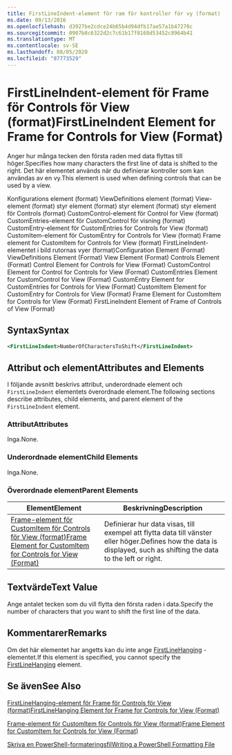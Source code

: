 ```yaml
---
title: FirstLineIndent-element för ram för kontroller för vy (format) | Microsoft Docs
ms.date: 09/13/2016
ms.openlocfilehash: d3927be2cdce24b65b4d94dfb17ae57a1b47270c
ms.sourcegitcommit: 0907b8c6322d2c7c61b17f8168d53452c8964b41
ms.translationtype: MT
ms.contentlocale: sv-SE
ms.lasthandoff: 08/05/2020
ms.locfileid: "87773529"
---
```

# <a name="firstlineindent-element-for-frame-for-controls-for-view-format"></a><span data-ttu-id="89c9f-102">FirstLineIndent-element för Frame för Controls för View (format)</span><span class="sxs-lookup"><span data-stu-id="89c9f-102">FirstLineIndent Element for Frame for Controls for View (Format)</span></span>

<span data-ttu-id="89c9f-103">Anger hur många tecken den första raden med data flyttas till höger.</span><span class="sxs-lookup"><span data-stu-id="89c9f-103">Specifies how many characters the first line of data is shifted to the right.</span></span> <span data-ttu-id="89c9f-104">Det här elementet används när du definierar kontroller som kan användas av en vy.</span><span class="sxs-lookup"><span data-stu-id="89c9f-104">This element is used when defining controls that can be used by a view.</span></span>

<span data-ttu-id="89c9f-105">Konfigurations element (format) ViewDefinitions element (format) View-element (format) styr element (format) styr element (format) styr element för Controls (format) CustomControl-element för Control for View (format) CustomEntries-element för CustomControl för visning (format) CustomEntry-element för CustomEntries for Controls for View (format) CustomItem-element för CustomEntry for Controls for View (format) Frame element for CustomItem for Controls for View (format) FirstLineIndent-elementet i bild rutornas vyer (format)</span><span class="sxs-lookup"><span data-stu-id="89c9f-105">Configuration Element (Format) ViewDefinitions Element (Format) View Element (Format) Controls Element (Format) Control Element for Controls for View (Format) CustomControl Element for Control for Controls for View (Format) CustomEntries Element for CustomControl for View (Format) CustomEntry Element for CustomEntries for Controls for View (Format) CustomItem Element for CustomEntry for Controls for View (Format) Frame Element for CustomItem for Controls for View (Format) FirstLineIndent Element of Frame of Controls of View (Format)</span></span>

## <a name="syntax"></a><span data-ttu-id="89c9f-106">Syntax</span><span class="sxs-lookup"><span data-stu-id="89c9f-106">Syntax</span></span>

```xml
<FirstLineIndent>NumberOfCharactersToShift</FirstLineIndent>
```

## <a name="attributes-and-elements"></a><span data-ttu-id="89c9f-107">Attribut och element</span><span class="sxs-lookup"><span data-stu-id="89c9f-107">Attributes and Elements</span></span>

<span data-ttu-id="89c9f-108">I följande avsnitt beskrivs attribut, underordnade element och `FirstLineIndent` elementets överordnade element.</span><span class="sxs-lookup"><span data-stu-id="89c9f-108">The following sections describe attributes, child elements, and parent element of the `FirstLineIndent` element.</span></span>

### <a name="attributes"></a><span data-ttu-id="89c9f-109">Attribut</span><span class="sxs-lookup"><span data-stu-id="89c9f-109">Attributes</span></span>

<span data-ttu-id="89c9f-110">Inga.</span><span class="sxs-lookup"><span data-stu-id="89c9f-110">None.</span></span>

### <a name="child-elements"></a><span data-ttu-id="89c9f-111">Underordnade element</span><span class="sxs-lookup"><span data-stu-id="89c9f-111">Child Elements</span></span>

<span data-ttu-id="89c9f-112">Inga.</span><span class="sxs-lookup"><span data-stu-id="89c9f-112">None.</span></span>

### <a name="parent-elements"></a><span data-ttu-id="89c9f-113">Överordnade element</span><span class="sxs-lookup"><span data-stu-id="89c9f-113">Parent Elements</span></span>

|<span data-ttu-id="89c9f-114">Element</span><span class="sxs-lookup"><span data-stu-id="89c9f-114">Element</span></span>|<span data-ttu-id="89c9f-115">Beskrivning</span><span class="sxs-lookup"><span data-stu-id="89c9f-115">Description</span></span>|
|-------------|-----------------|
|[<span data-ttu-id="89c9f-116">Frame-element för CustomItem för Controls för View (format)</span><span class="sxs-lookup"><span data-stu-id="89c9f-116">Frame Element for CustomItem for Controls for View (Format)</span></span>](./frame-element-for-customitem-for-controls-for-view-format.md)|<span data-ttu-id="89c9f-117">Definierar hur data visas, till exempel att flytta data till vänster eller höger.</span><span class="sxs-lookup"><span data-stu-id="89c9f-117">Defines how the data is displayed, such as shifting the data to the left or right.</span></span>|

## <a name="text-value"></a><span data-ttu-id="89c9f-118">Textvärde</span><span class="sxs-lookup"><span data-stu-id="89c9f-118">Text Value</span></span>

<span data-ttu-id="89c9f-119">Ange antalet tecken som du vill flytta den första raden i data.</span><span class="sxs-lookup"><span data-stu-id="89c9f-119">Specify the number of characters that you want to shift the first line of the data.</span></span>

## <a name="remarks"></a><span data-ttu-id="89c9f-120">Kommentarer</span><span class="sxs-lookup"><span data-stu-id="89c9f-120">Remarks</span></span>

<span data-ttu-id="89c9f-121">Om det här elementet har angetts kan du inte ange [FirstLineHanging](./firstlinehanging-element-for-frame-for-controls-for-view-format.md) -elementet.</span><span class="sxs-lookup"><span data-stu-id="89c9f-121">If this element is specified, you cannot specify the [FirstLineHanging](./firstlinehanging-element-for-frame-for-controls-for-view-format.md) element.</span></span>

## <a name="see-also"></a><span data-ttu-id="89c9f-122">Se även</span><span class="sxs-lookup"><span data-stu-id="89c9f-122">See Also</span></span>

[<span data-ttu-id="89c9f-123">FirstLineHanging-element för Frame för Controls för View (format)</span><span class="sxs-lookup"><span data-stu-id="89c9f-123">FirstLineHanging Element for Frame for Controls for View (Format)</span></span>](./firstlinehanging-element-for-frame-for-controls-for-view-format.md)

[<span data-ttu-id="89c9f-124">Frame-element för CustomItem för Controls för View (format)</span><span class="sxs-lookup"><span data-stu-id="89c9f-124">Frame Element for CustomItem for Controls for View (Format)</span></span>](./frame-element-for-customitem-for-controls-for-view-format.md)

[<span data-ttu-id="89c9f-125">Skriva en PowerShell-formateringsfil</span><span class="sxs-lookup"><span data-stu-id="89c9f-125">Writing a PowerShell Formatting File</span></span>](./writing-a-powershell-formatting-file.md)
